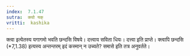```yaml
---
index:  7.1.47
sutra:  क्त्वो यक्
vritti:  kashika 
---
```


क्त्वा इत्येतस्य यगागमो भवति छन्दसि विषये। दत्त्वाय सविता धियः। दत्त्वा इति प्राप्ते। क्त्वापि छन्दसि (*7,1.38) इत्यस्य अन्तन्तरम् इदं कस्मान् न उच्यते? समासे इति तत्र अनुवर्तते।

